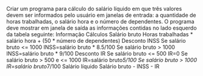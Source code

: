 Criar um programa para cálculo do salário líquido em que três valores devem ser informados pelo usuário em janelas de entrada: a quantidade de horas trabalhadas, o salário hora e o número de dependentes. O programa deve mostrar em janela de saída as informações contidas no lado esquerdo da tabela seguinte: Informação Cálculos Salário bruto Horas trabalhadas * salário hora + (50 * número de dependentes) Desconto INSS Se salário bruto <= 1000 INSS=salário bruto * 8.5/100 Se salário bruto > 1000 INSS=salário bruto * 9/100 Desconto IR Se salário bruto <= 500 IR=0 Se salário bruto > 500 e <= 1000 IR=salário bruto*5/100 Se salário bruto > 1000 IR=salário bruto*7/100 Salário líquido Salário bruto - INSS - IR
